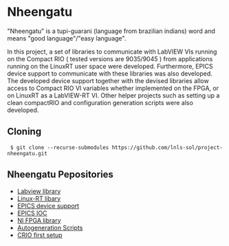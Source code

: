 # Nheengatu

"Nheengatu" is a tupi-guarani (language from brazilian indians) word and means "good language"/"easy language".

In this project, a set of libraries to communicate with LabVIEW VIs running on the Compact RIO ( tested versions are 9035/9045 ) from applications
running on the LinuxRT user space were developed. Furthermore, EPICS device support to communicate with these libraries was
also developed. The developed device support together with the devised libraries allow access to Compact RIO VI variables 
whether implemented on the FPGA, or on LinuxRT as a LabVIEW-RT VI. Other helper projects such as setting up a clean compactRIO
and configuration generation scripts were also developed.

## Cloning

     $ git clone --recurse-submodules https://github.com/lnls-sol/project-nheengatu.git


## Nheengatu Pepositories

* [Labview library](https://github.com/lnls-sol/nheengatu-labview.git)
* [Linux-RT libary](https://github.com/lnls-sol/nheengatu-linuxlibs.git)
* [EPICS device support](https://github.com/lnls-sol/nheengatu-devsup.git)
* [EPICS IOC](https://github.com/lnls-sol/nheengatu-ioc.git) 
* [NI FPGA library](https://github.com/lnls-sol/nheengatu-nifpga.git)
* [Autogeneration Scripts](https://github.com/lnls-sol/nheengatu-autogenscripts.git)
* [CRIO first setup](https://github.com/lnls-sol/nheengatu-criofirstsetup.git)
